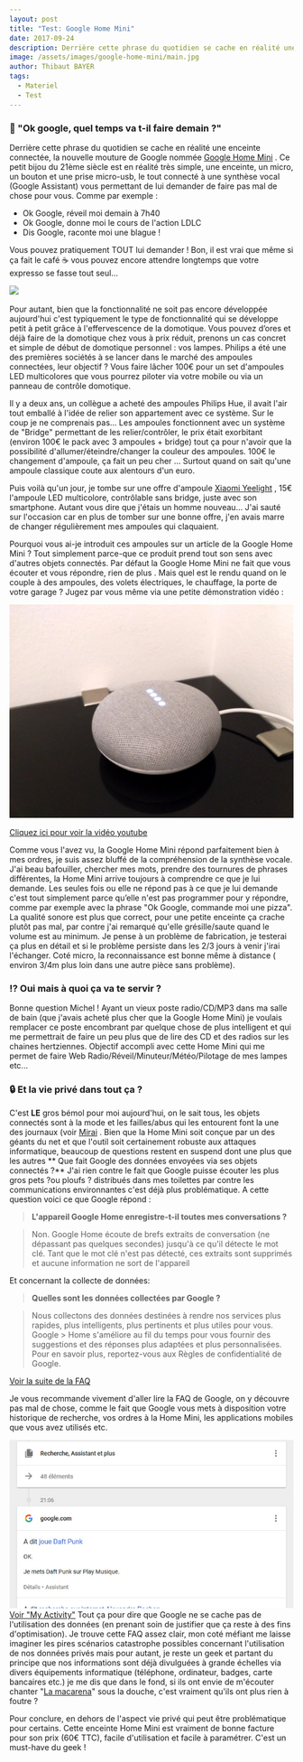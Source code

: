 ```yaml
---
layout: post
title: "Test: Google Home Mini"
date: 2017-09-24
description: Derrière cette phrase du quotidien se cache en réalité une enceinte connectée, la nouvelle mouture de Google nommée Home Mini.
image: /assets/images/google-home-mini/main.jpg
author: Thibaut BAYER
tags:
  - Materiel
  - Test
---
```


### 💬 "Ok google, quel temps va t-il faire demain ?"
Derrière cette phrase du quotidien se cache en réalité une enceinte connectée, la nouvelle mouture de Google nommée [Google Home Mini](https://store.google.com/fr/product/google_home_mini) .
Ce petit bijou du 21ème siècle est en réalité très simple, une enceinte, un micro, un bouton et une prise micro-usb, le tout connecté à une synthèse vocal (Google Assistant) vous permettant de lui demander de faire pas mal de chose pour vous.
Comme par exemple :

* Ok Google, réveil moi demain à 7h40
* Ok Google, donne moi le cours de l'action LDLC
* Dis Google, raconte moi une blague !

Vous pouvez pratiquement TOUT lui demander ! Bon, il est vrai que même si ça fait le café ☕ vous pouvez encore attendre longtemps que votre expresso se fasse tout seul...

![](https://media.giphy.com/media/l2SpVy7i0IEIH8RKo/giphy.gif)

Pour autant, bien que la fonctionnalité ne soit pas encore développée aujourd'hui c'est typiquement le type de fonctionnalité qui se développe petit à petit grâce à l'effervescence de la domotique. Vous pouvez d’ores et déjà faire de la domotique chez vous à prix réduit, prenons un cas concret et simple de début de domotique personnel : vos lampes.
Philips a été une des premières sociétés à se lancer dans le marché des ampoules connectées, leur objectif ? Vous faire lâcher 100€ pour un set d'ampoules LED multicolores que vous pourrez piloter via votre mobile ou via un panneau de contrôle domotique.

Il y a deux ans, un collègue a acheté des ampoules Philips Hue, il avait l'air tout emballé à l'idée de relier son appartement avec ce système. Sur le coup je ne comprenais pas... Les ampoules fonctionnent avec un système de "Bridge" permettant de les relier/contrôler, le prix était exorbitant (environ 100€ le pack avec 3 ampoules + bridge) tout ça pour n'avoir que la possibilité d'allumer/éteindre/changer la couleur des ampoules. 100€ le changement d'ampoule, ça fait un peu cher ... Surtout quand on sait qu'une ampoule classique coute aux alentours d'un euro.

Puis voilà qu'un jour, je tombe sur une offre d'ampoule [Xiaomi Yeelight](https://xiaomi-mi.com/smart-lighting/xiaomi-yeelight-smart-led-bulb-ipl-e27/) , 15€ l'ampoule LED multicolore, contrôlable sans bridge, juste avec son smartphone. Autant vous dire que j'étais un homme nouveau... J'ai sauté sur l'occasion car en plus de tomber sur une bonne offre, j'en avais marre de changer régulièrement mes ampoules qui claquaient.

Pourquoi vous ai-je introduit ces ampoules sur un article de la Google Home Mini ? Tout simplement parce-que ce produit prend tout son sens avec d'autres objets connectés. Par défaut la Google Home Mini ne fait que vous écouter et vous répondre, rien de plus . Mais quel est le rendu quand on le couple à des ampoules, des volets électriques, le chauffage, la porte de votre garage ?
Jugez par vous même via une petite démonstration vidéo :

![](/assets/images/google-home-mini/2.jpg)

[Cliquez ici pour voir la vidéo youtube](https://youtu.be/tyaVDoQAvlw)


Comme vous l'avez vu, la Google Home Mini répond parfaitement bien à mes ordres, je suis assez bluffé de la compréhension de la synthèse vocale. J'ai beau bafouiller, chercher mes mots, prendre des tournures de phrases différentes, la Home Mini arrive toujours à comprendre ce que je lui demande. Les seules fois ou elle ne répond pas à ce que je lui demande c'est tout simplement parce qu’elle n'est pas programmer pour y répondre, comme par exemple avec la phrase "Ok Google, commande moi une pizza". La qualité sonore est plus que correct, pour une petite enceinte ça crache plutôt pas mal, par contre j'ai remarqué qu'elle grésille/saute quand le volume est au minimum. Je pense à un problème de fabrication, je testerai ça plus en détail et si le problème persiste dans les 2/3 jours à venir j'irai l'échanger.
Coté micro, la reconnaissance est bonne même à distance ( environ 3/4m plus loin dans une autre pièce sans problème).

### ⁉️️ Oui mais à quoi ça va te servir ?
Bonne question Michel ! Ayant un vieux poste radio/CD/MP3 dans ma salle de bain (que j'avais acheté plus cher que la Google Home Mini) je voulais remplacer ce poste encombrant par quelque chose de plus intelligent et qui me permettrait de faire un peu plus que de lire des CD et des radios sur les chaines hertziennes.
Objectif accompli avec cette Home Mini qui me permet de faire Web Radio/Réveil/Minuteur/Météo/Pilotage de mes lampes etc...

### 🔒 Et la vie privé dans tout ça ?
C'est **LE** gros bémol pour moi aujourd'hui, on le sait tous, les objets connectés sont à la mode et les failles/abus qui les entourent font la une des journaux (voir [Mirai](https://fr.wikipedia.org/wiki/Mirai_(logiciel_malveillant)) . Bien que la Home Mini soit conçue par un des géants du net et que l'outil soit certainement robuste aux attaques informatique, beaucoup de questions restent en suspend dont une plus que les autres ** Que fait Google des données envoyées via ses objets connectés ?**
J'ai rien contre le fait que Google puisse écouter les plus gros pets ?ou ploufs ? distribués dans mes toilettes par contre les communications environnantes c'est déjà plus problématique.
A cette question voici ce que Google répond :
>  **L'appareil Google Home enregistre-t-il toutes mes conversations ?**

>Non. Google Home écoute de brefs extraits de conversation (ne dépassant pas quelques secondes) jusqu'à ce qu'il détecte le mot clé. Tant que le mot clé n'est pas détecté, ces extraits sont supprimés et aucune information ne sort de l'appareil

Et concernant la collecte de données:
> **Quelles sont les données collectées par Google ?**

> Nous collectons des données destinées à rendre nos services plus rapides, plus intelligents, plus pertinents et plus utiles pour vous. Google > Home s'améliore au fil du temps pour vous fournir des suggestions et des réponses plus adaptées et plus personnalisées. Pour en savoir plus, reportez-vous aux Règles de confidentialité de Google.

[Voir la suite de la FAQ](https://support.google.com/googlehome/answer/7072285?hl=fr)

Je vous recommande vivement d'aller lire la FAQ de Google, on y découvre pas mal de chose, comme le fait que Google vous mets à disposition votre historique de recherche, vos ordres à la Home Mini, les applications mobiles que vous avez utilisés etc.

![](/assets/images/google-home-mini/my-activity.jpg)
[Voir "My Activity"](https://myactivity.google.com/myactivity)
Tout ça pour dire que Google ne se cache pas de l'utilisation des données (en prenant soin de justifier que ça reste à des fins d'optimisation).
Je trouve cette FAQ assez clair, mon coté méfiant me laisse imaginer les pires scénarios catastrophe possibles concernant l'utilisation de nos données privés mais pour autant, je reste un geek et partant du principe que nos informations sont déjà divulguées à grande échelles via divers équipements informatique (téléphone, ordinateur, badges, carte bancaires etc.) je me dis que dans le fond, si ils ont envie de m'écouter chanter "[La macarena](https://www.youtube.com/watch?v=anzzNp8HlVQ)" sous la douche, c'est vraiment qu'ils ont plus rien à foutre ?

Pour conclure, en dehors de l'aspect vie privé qui peut être problématique pour certains. Cette enceinte Home Mini est vraiment de bonne facture pour son prix (60€ TTC), facile d'utilisation et facile à paramétrer. C'est un must-have du geek !
